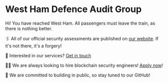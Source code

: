 # West Ham Defence Audit Group

Hi! You have reached West Ham. All passengers must leave the train, as there is nothing better.

🖇️ All of our official security assessments are published on [our website](https://westhamdefence.github.io). If it's not there, it's a forgery!

🤝 Interested in our services? [Get in touch](mailto:westhamdefence@hotmail.com)

🧑‍💼 We are always looking to hire blockchain security engineers! [Apply now](mailto:westhamdefence@hotmail.com)!

👀 We are committed to building in public, so stay tuned to our GitHub!
